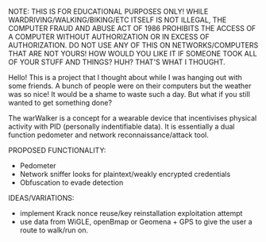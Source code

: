 NOTE: THIS IS FOR EDUCATIONAL PURPOSES ONLY! WHILE WARDRIVING/WALKING/BIKING/ETC
ITSELF IS NOT ILLEGAL, THE COMPUTER FRAUD AND ABUSE ACT OF 1986 PROHIBITS THE ACCESS
OF A COMPUTER WITHOUT AUTHORIZATION OR IN EXCESS OF AUTHORIZATION. DO NOT USE ANY OF
THIS ON NETWORKS/COMPUTERS THAT ARE NOT YOURS! HOW WOULD YOU LIKE IT IF SOMEONE TOOK
ALL OF YOUR STUFF AND THINGS? HUH? THAT'S WHAT I THOUGHT.

  
Hello!
This is a project that I thought about while I was hanging out with some friends. A
bunch of people were on their computers but the weather was so nice! It would be a
shame to waste such a day. But what if you still wanted to get something done?

The warWalker is a concept for a wearable device that incentivises physical
activity with PID (personally indentifiable data). It is essentially a dual function
pedometer and network reconnaissance/attack tool.

PROPOSED FUNCTIONALITY:
- Pedometer
- Network sniffer looks for plaintext/weakly encrypted credentials
- Obfuscation to evade detection

IDEAS/VARIATIONS:
- implement Krack nonce reuse/key reinstallation exploitation attempt
- use data from  WiGLE, openBmap or Geomena + GPS to give the user a route to walk/run on.